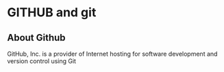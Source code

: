 # GITHUB and git

## About Github

GitHub, Inc. is a provider of Internet hosting for software development and version control using Git